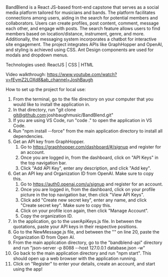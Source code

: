 BandBlend is a React JS-based front-end capstone that serves as a social media platform tailored for musicians and bands. The platform facilitates connections among users, aiding in the search for potential members and collaborators. Users can create profiles, post content, comment, message each other, and engage with posts. The search feature allows users to find members based on location/distance, instrument, genre, and more. Additionally, the messaging system incorporates a chatbot for interactive site engagement. The project integrates APIs like GraphHopper and OpenAI, and styling is achieved using CSS. Ant Design components are used for modals and dropdown menus.

Technologies used:
ReactJS | CSS | HTML 

Video walkthrough:
https://www.youtube.com/watch?v=fEymZ2LOXd8&ab_channel=JoshBaugh

How to set up the project for local use:

1. From the terminal, go to the file directory on your computer that you would like to install the application in.
2. In that directory, run "git clone git@github.com:joshbaughmusic/BandBlend.git"
3. If you are using VS Code, run "code ." to open the application in VS Code.
4. Run "npm install --force" from the main application directory to install all dependencies.
5. Get an API key from GraphHopper.
   1. Go to https://graphhopper.com/dashboard/#/signup and register for an account.
   2. Once you are logged in, from the dashboard, click on "API Keys" in the top   navigation bar.
   3. Click "Add API Key", enter any description, and click "Add key".
6. Get an API key and Organization ID from OpenAI. Make sure to copy this.
   1. Go to https://auth0.openai.com/u/signup and register for an account.
   2. Once you are logged in, from the dashboard, click on your profile picture in the top navigation bar, then click "View API Keys".
   3. Click add "Create new secret key", enter any name, and click "Create secret key". Make sure to copy this.
   4. Click on your profile icon again, then click "Manage Account".
   5. Copy the organization ID.
7. In the application, go to the userApiKeys.js file. In between the quotations, paste your API keys in their respective positions.
8. Go to the NewMessage.js file, and between the "" on line 20, paste the Organization ID from Open AI.
9. From the main application directory, go to the "bandblend-api" directory and run "json-server -p 8088 --host 127.0.0.1 database.json -w"
10. Go back to the main application directory and run "npm start". This should open up a web browser with the application running.
11. Click on "Register" to enter your details, create an account, and start using the app!
